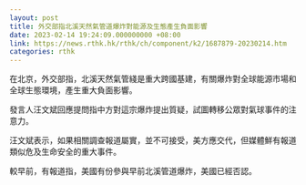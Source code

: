```yaml
---
layout: post
title: 外交部指北溪天然氣管道爆炸對能源及生態產生負面影響
date: 2023-02-14 19:24:09.000000000 +08:00
link: https://news.rthk.hk/rthk/ch/component/k2/1687879-20230214.htm
categories: rthk
---
```


在北京，外交部指，北溪天然氣管綫是重大跨國基建，有關爆炸對全球能源市場和全球生態環境，產生重大負面影響。

發言人汪文斌回應提問指中方對這宗爆炸提出質疑，試圖轉移公眾對氣球事件的注意力。

汪文斌表示，如果相關調查報道屬實，並不可接受，美方應交代，但媒體鮮有報道類似危及生命安全的重大事件。

較早前，有報道指，美國有份參與早前北溪管道爆炸，美國已經否認。
